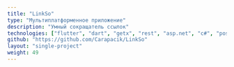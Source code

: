 ```yaml
---
title: "LinkSo"
type: "Мультиплатформенное приложение"
description: "Умный сокращатель ссылок"
technologies: ["flutter", "dart", "getx", "rest", "asp.net", "c#", "postgresql"]
github: "https://github.com/Carapacik/LinkSo"
layout: "single-project"
weight: 49
---
```

